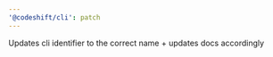 ```yaml
---
'@codeshift/cli': patch
---
```


Updates cli identifier to the correct name + updates docs accordingly
